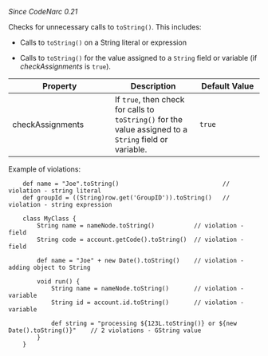 *Since CodeNarc 0.21*

Checks for unnecessary calls to `toString()`. This includes:

- Calls to `toString()` on a String literal or expression

- Calls to `toString()` for the value assigned to a `String` field or
  variable (if *checkAssignments* is `true`).

<table>
<colgroup>
<col style="width: 40%" />
<col style="width: 33%" />
<col style="width: 25%" />
</colgroup>
<thead>
<tr class="header">
<th>Property</th>
<th>Description</th>
<th>Default Value</th>
</tr>
</thead>
<tbody>
<tr class="odd">
<td>checkAssignments</td>
<td>If <code>true</code>, then check for calls to
<code>toString()</code> for the value assigned to a <code>String</code>
field or variable.</td>
<td><code>true</code></td>
</tr>
</tbody>
</table>

Example of violations:

        def name = "Joe".toString()                             // violation - string literal
        def groupId = ((String)row.get('GroupID')).toString()   // violation - string expression

        class MyClass {
            String name = nameNode.toString()           // violation - field
            String code = account.getCode().toString()  // violation - field

            def name = "Joe" + new Date().toString()    // violation - adding object to String

            void run() {
                String name = nameNode.toString()       // violation - variable
                String id = account.id.toString()       // violation - variable

                def string = "processing ${123L.toString()} or ${new Date().toString()}"    // 2 violations - GString value
            }
        }

